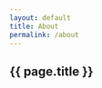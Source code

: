 ```yaml
---
layout: default
title: About
permalink: /about
---
```

<div class="container-xxl">
  <div class="row">
    <div class="col">
    <h2>{{ page.title }}</h2>
    </div>
  </div>
</div>